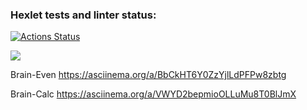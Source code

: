 ### Hexlet tests and linter status:
[![Actions Status](https://github.com/ArturIash/python-project-lvl1/workflows/hexlet-check/badge.svg)](https://github.com/ArturIash/python-project-lvl1/actions)

<a href="https://codeclimate.com/github/ArturIash/python-project-lvl39/maintainability"><img src="https://api.codeclimate.com/v1/badges/5455ccfabbcbe16aa118/maintainability" /></a>

Brain-Even 
https://asciinema.org/a/BbCkHT6Y0ZzYjlLdPFPw8zbtg

Brain-Calc
https://asciinema.org/a/VWYD2bepmioOLLuMu8T0BlJmX